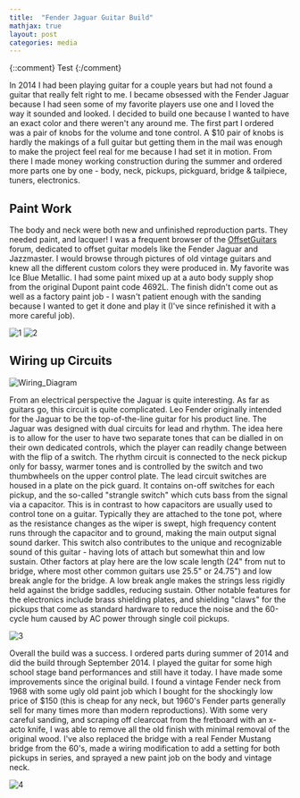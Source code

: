```yaml
---
title:  "Fender Jaguar Guitar Build"
mathjax: true
layout: post
categories: media
---
```


{::comment}
Test
{:/comment}

In 2014 I had been playing guitar for a couple years but had not found a guitar that really felt right to me. I became obsessed with the Fender Jaguar because I had seen some of my favorite players use one and I loved the way it sounded and looked. I decided to build one because I wanted to have an exact color and there weren't any around me.
The first part I ordered was a pair of knobs for the volume and tone control. A $10 pair of knobs is hardly the makings of a full guitar but getting them in the mail was enough to make the project feel real for me because I had set it in motion. From there I made money working construction during the summer and ordered more parts one by one - body, neck, pickups, pickguard, bridge & tailpiece, tuners, electronics.

## Paint Work

The body and neck were both new and unfinished reproduction parts. They needed paint, and lacquer! I was a frequent browser of the [OffsetGuitars](https://offsetguitars.com/forums/) forum, dedicated to offset guitar models like the Fender Jaguar and Jazzmaster. I would browse through pictures of old vintage guitars and knew all the different custom colors they were produced in. My favorite was Ice Blue Metallic. I had some paint mixed up at a auto body supply shop from the original Dupont paint code 4692L. The finish didn't come out as well as a factory paint job - I wasn't patient enough with the sanding because I wanted to get it done and play it (I've since refinished it with a more careful job).

![1](/assets/images/2022-08-11-fender-jaguar-build/IMG_20140912_125933.jpg)
![2](/assets/images/2022-08-11-fender-jaguar-build/IMG_20141012_163724.jpg)
## Wiring up Circuits

![Wiring_Diagram](/assets/images/2022-08-11-fender-jaguar-build/323c149e3c21db45b7ce6978ebe8c0f8.png)

From an electrical perspective the Jaguar is quite interesting. As far as guitars go, this circuit is quite complicated. Leo Fender originally intended for the Jaguar to be the top-of-the-line guitar for his product line. The Jaguar was designed with dual circuits for lead and rhythm. The idea here is to allow for the user to have two separate tones that can be dialled in on their own dedicated controls, which the player can readily change between with the flip of a switch. The rhythm circuit is connected to the neck pickup only for bassy, warmer tones and is controlled by the switch and two thumbwheels on the upper control plate. The lead circuit switches are housed in a plate on the pick guard. It contains on-off switches for each pickup, and the so-called "strangle switch" which cuts bass from the signal via a capacitor. This is in contrast to how capacitors are usually used to control tone on a guitar. Typically they are attached to the tone pot, where as the resistance changes as the wiper is swept, high frequency content runs through the capacitor and to ground, making the main output signal sound darker. This switch also contributes to the unique and recognizable sound of this guitar - having lots of attach but somewhat thin and low sustain. Other factors at play here are the low scale length (24" from nut to bridge, where most other common guitars use 25.5" or 24.75") and low break angle for the bridge. A low break angle makes the strings less rigidly held against the bridge saddles, reducing sustain. 
Other notable features for the electronics include brass shielding plates, and shielding "claws" for the pickups that come as standard hardware to reduce the noise and the 60-cycle hum caused by AC power through single coil pickups.

![3](/assets/images/2022-08-11-fender-jaguar-build/IMG_0191_2.jpg)

Overall the build was a success. I ordered parts during summer of 2014 and did the build through September 2014. I played the guitar for some high school stage band performances and still have it today. I have made some improvements since the original build. I found a vintage Fender neck from 1968 with some ugly old paint job which I bought for the shockingly low price of $150 (this is cheap for any neck, but 1960's Fender parts generally sell for many times more than modern reproductions). With some very careful sanding, and scraping off clearcoat from the fretboard with an x-acto knife, I was able to remove all the old finish with minimal removal of the original wood. I've also replaced the bridge with a real Fender Mustang bridge from the 60's, made a wiring modification to add a setting for both pickups in series, and sprayed a new paint job on the body and vintage neck.

![4](/assets/images/2022-08-11-fender-jaguar-build/DSC_0001_2.JPG)






